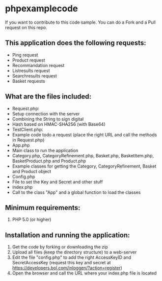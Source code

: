 phpexamplecode
==============
If you want to contribute to this code sample. You can do a Fork and a Pull request on this repo.

This application does the following requests:
------------------------------------------
- Ping request
- Product request
- Recommandation request
- Listresults request
- Searchresults request
- Basket requests

What are the files included:
------------------------------
- Request.php:
 - Setup connection with the server
 - Combining the String to sign digital
 - Hash based on HMAC-SHA256 (with Base64)
- TestClient.php:
 - Example code todo a request (place the right URL and call the methods in Request.php)
- App.php
 - Main class to run the application
- Category.php, CategoryRefinement.php, Basket.php, BasketItem.php, BasketProduct.php and Product.php
 - Example classes for getting the Category, CategoryRefinement, Basket and Product object
- Config.php
 - File to set the Key and Secret and other stuff
- index.php
 - Call to the class "App" and a global function to load the classes


Minimum requirements:
----------
1. PHP 5.0 (or higher)


Installation and running the application:
------------------------------------
1. Get the code by forking or downloading the zip
2. Upload all files (keep the directory structure) to a web-server
3. Edit the file "config.php" to add the right AccessKeyID and SecretAccessKey (request this key and secret at https://developers.bol.com/inloggen/?action=register)
4. Open the browser and call the URL where your index.php file is located